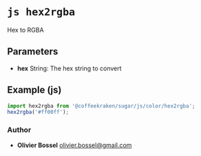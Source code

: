 


<!-- @namespace    sugar.js.color -->
<!-- @name    hex2rgba -->

# ```js hex2rgba ```


Hex to RGBA

## Parameters

- **hex**  String: The hex string to convert



## Example (js)

```js
import hex2rgba from '@coffeekraken/sugar/js/color/hex2rgba';
hex2rgba('#ff00ff');
```


### Author
- **Olivier Bossel** <a href="mailto:olivier.bossel@gmail.com">olivier.bossel@gmail.com</a> 



